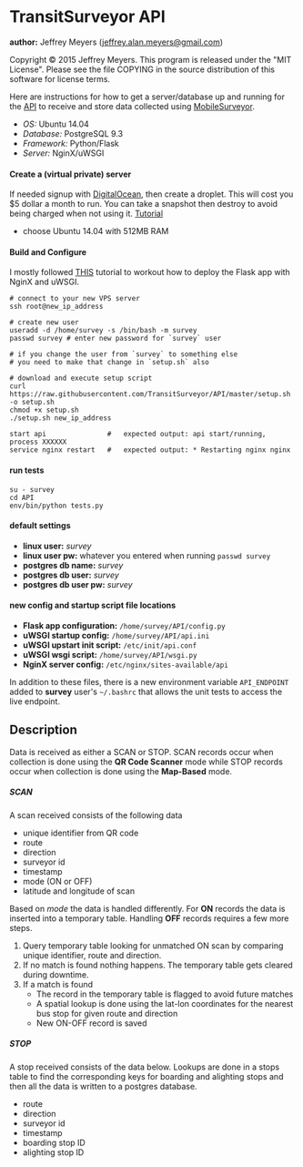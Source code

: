 # TransitSurveyor API

**author:** Jeffrey Meyers (jeffrey.alan.meyers@gmail.com)

Copyright © 2015 Jeffrey Meyers. This program is released under the "MIT License". Please see the file COPYING in the source distribution of this software for license terms.

Here are instructions for how to get a server/database up and running for the [API](https://github.com/TransitSurveyor/API) to receive and store data collected using [MobileSurveyor](https://github.com/TransitSurveyor/MobileSurveyor).

+ *OS:* Ubuntu 14.04
+ *Database:* PostgreSQL 9.3
+ *Framework:* Python/Flask
+ *Server:* NginX/uWSGI

#### Create a (virtual private) server
If needed signup with [DigitalOcean](https://www.digitalocean.com/), then create a droplet. This will cost you $5 dollar a month to run. You can take a snapshot then destroy to avoid being charged when not using it. [Tutorial](https://www.digitalocean.com/community/tutorials/how-to-create-your-first-digitalocean-droplet-virtual-server)
+ choose Ubuntu 14.04 with 512MB RAM

#### Build and Configure

I mostly followed [THIS](https://www.digitalocean.com/community/tutorials/how-to-serve-flask-applications-with-uwsgi-and-nginx-on-ubuntu-14-04) tutorial to workout how to deploy the Flask app with NginX and uWSGI.

```shell
# connect to your new VPS server
ssh root@new_ip_address

# create new user
useradd -d /home/survey -s /bin/bash -m survey
passwd survey # enter new password for `survey` user

# if you change the user from `survey` to something else
# you need to make that change in `setup.sh` also

# download and execute setup script
curl https://raw.githubusercontent.com/TransitSurveyor/API/master/setup.sh -o setup.sh
chmod +x setup.sh
./setup.sh new_ip_address

start api               #   expected output: api start/running, process XXXXXX
service nginx restart   #   expected output: * Restarting nginx nginx

```

#### run tests

```shell
su - survey
cd API
env/bin/python tests.py
```

#### default settings
+ **linux user:** *survey*
+ **linux user pw:** whatever you entered when running `passwd survey`
+ **postgres db name:** *survey*
+ **postgres db user:** *survey*
+ **postgres db user pw:** *survey*

#### new config and startup script file locations
+ **Flask app configuration:** `/home/survey/API/config.py`
+ **uWSGI startup config:** `/home/survey/API/api.ini`
+ **uWSGI upstart init script:** `/etc/init/api.conf`
+ **uWSGI wsgi script:** `/home/survey/API/wsgi.py`
+ **NginX server config:** `/etc/nginx/sites-available/api`

In addition to these files, there is a new environment variable `API_ENDPOINT` added to **survey** user's `~/.bashrc` that allows the unit tests to access the live endpoint.


## Description

Data is received as either a SCAN or STOP. SCAN records occur when collection is done using the **QR Code Scanner** mode while STOP records occur when collection is done using the **Map-Based** mode.

##### SCAN

A scan received consists of the following data

- unique identifier from QR code
- route
- direction
- surveyor id
- timestamp
- mode (ON or OFF)
- latitude and longitude of scan

Based on *mode* the data is handled differently. For **ON** records the data is inserted into a temporary table. Handling **OFF** records requires a few more steps.

1. Query temporary table looking for unmatched ON scan by comparing unique identifier, route and direction.
2. If no match is found nothing happens. The temporary table gets cleared during downtime.
3. If a match is found
    - The record in the temporary table is flagged to avoid future matches
    - A spatial lookup is done using the lat-lon coordinates for the nearest bus stop for given route and direction
    - New ON-OFF record is saved

##### STOP

A stop received consists of the data below. Lookups are done in a stops table to find the corresponding keys
for boarding and alighting stops and then all the data is written to a postgres database.

- route
- direction
- surveyor id
- timestamp
- boarding stop ID
- alighting stop ID
